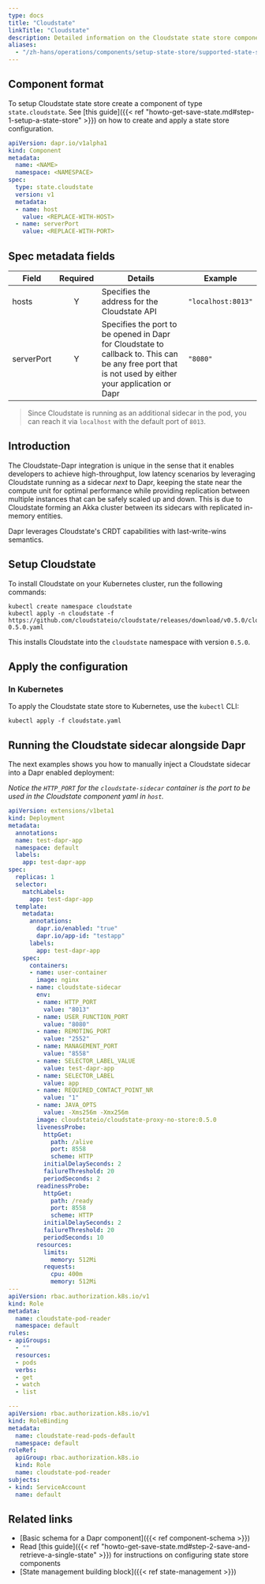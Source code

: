 ```yaml
---
type: docs
title: "Cloudstate"
linkTitle: "Cloudstate"
description: Detailed information on the Cloudstate state store component
aliases:
  - "/zh-hans/operations/components/setup-state-store/supported-state-stores/setup-cloudstate/"
---
```


## Component format

To setup Cloudstate state store create a component of type `state.cloudstate`. See [this guide]({{< ref "howto-get-save-state.md#step-1-setup-a-state-store" >}}) on how to create and apply a state store configuration.


```yaml
apiVersion: dapr.io/v1alpha1
kind: Component
metadata:
  name: <NAME>
  namespace: <NAMESPACE>
spec:
  type: state.cloudstate
  version: v1
  metadata:
  - name: host
    value: <REPLACE-WITH-HOST>
  - name: serverPort
    value: <REPLACE-WITH-PORT>
```

## Spec metadata fields

| Field              | Required | Details | Example |
|--------------------|:--------:|---------|---------|
| hosts             | Y        | Specifies the address for the Cloudstate API | `"localhost:8013"`
| serverPort        | Y        | Specifies the port to be opened in Dapr for Cloudstate to callback to. This can be any free port that is not used by either your application or Dapr | `"8080"`

> Since Cloudstate is running as an additional sidecar in the pod, you can reach it via `localhost` with the default port of `8013`.

## Introduction

The Cloudstate-Dapr integration is unique in the sense that it enables developers to achieve high-throughput, low latency scenarios by leveraging Cloudstate running as a sidecar *next* to Dapr, keeping the state near the compute unit for optimal performance while providing replication between multiple instances that can be safely scaled up and down. This is due to Cloudstate forming an Akka cluster between its sidecars with replicated in-memory entities.

Dapr leverages Cloudstate's CRDT capabilities with last-write-wins semantics.

## Setup Cloudstate

To install Cloudstate on your Kubernetes cluster, run the following commands:

```
kubectl create namespace cloudstate
kubectl apply -n cloudstate -f https://github.com/cloudstateio/cloudstate/releases/download/v0.5.0/cloudstate-0.5.0.yaml
```

This installs Cloudstate into the `cloudstate` namespace with version `0.5.0`.

## Apply the configuration

### In Kubernetes

To apply the Cloudstate state store to Kubernetes, use the `kubectl` CLI:

```
kubectl apply -f cloudstate.yaml
```

## Running the Cloudstate sidecar alongside Dapr

The next examples shows you how to manually inject a Cloudstate sidecar into a Dapr enabled deployment:

*Notice the `HTTP_PORT` for the `cloudstate-sidecar` container is the port to be used in the Cloudstate component yaml in `host`.*

```yaml
apiVersion: extensions/v1beta1
kind: Deployment
metadata:
  annotations:
  name: test-dapr-app
  namespace: default
  labels:
    app: test-dapr-app
spec:
  replicas: 1
  selector:
    matchLabels:
      app: test-dapr-app
  template:
    metadata:
      annotations:
        dapr.io/enabled: "true"
        dapr.io/app-id: "testapp"
      labels:
        app: test-dapr-app
    spec:
      containers:
      - name: user-container
        image: nginx
      - name: cloudstate-sidecar
        env:
        - name: HTTP_PORT
          value: "8013"
        - name: USER_FUNCTION_PORT
          value: "8080"
        - name: REMOTING_PORT
          value: "2552"
        - name: MANAGEMENT_PORT
          value: "8558"
        - name: SELECTOR_LABEL_VALUE
          value: test-dapr-app
        - name: SELECTOR_LABEL
          value: app
        - name: REQUIRED_CONTACT_POINT_NR
          value: "1"
        - name: JAVA_OPTS
          value: -Xms256m -Xmx256m
        image: cloudstateio/cloudstate-proxy-no-store:0.5.0
        livenessProbe:
          httpGet:
            path: /alive
            port: 8558
            scheme: HTTP
          initialDelaySeconds: 2
          failureThreshold: 20
          periodSeconds: 2
        readinessProbe:
          httpGet:
            path: /ready
            port: 8558
            scheme: HTTP
          initialDelaySeconds: 2
          failureThreshold: 20
          periodSeconds: 10
        resources:
          limits:
            memory: 512Mi
          requests:
            cpu: 400m
            memory: 512Mi
---
apiVersion: rbac.authorization.k8s.io/v1
kind: Role
metadata:
  name: cloudstate-pod-reader
  namespace: default
rules:
- apiGroups:
  - ""
  resources:
  - pods
  verbs:
  - get
  - watch
  - list

---
apiVersion: rbac.authorization.k8s.io/v1
kind: RoleBinding
metadata:
  name: cloudstate-read-pods-default
  namespace: default
roleRef:
  apiGroup: rbac.authorization.k8s.io
  kind: Role
  name: cloudstate-pod-reader
subjects:
- kind: ServiceAccount
  name: default
```

## Related links
- [Basic schema for a Dapr component]({{< ref component-schema >}})
- Read [this guide]({{< ref "howto-get-save-state.md#step-2-save-and-retrieve-a-single-state" >}}) for instructions on configuring state store components
- [State management building block]({{< ref state-management >}})
